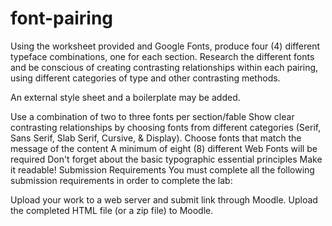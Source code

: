 # font-pairing

Using the worksheet provided and Google Fonts, produce four (4) different typeface combinations, one for each section. Research the different fonts and be conscious of creating contrasting relationships within each pairing, using different categories of type and other contrasting methods. 


An external style sheet and a boilerplate may be added.

Use a combination of two to three fonts per section/fable
Show clear contrasting relationships by choosing fonts from different categories (Serif, Sans Serif, Slab Serif, Cursive, & Display).
Choose fonts that match the message of the content
A minimum of eight (8) different Web Fonts will be required
Don't forget about the basic typographic essential principles
Make it readable!
Submission Requirements
You must complete all the following submission requirements in order to complete the lab:

Upload your work to a web server and submit link through Moodle.
Upload the completed HTML file (or a zip file) to Moodle.
